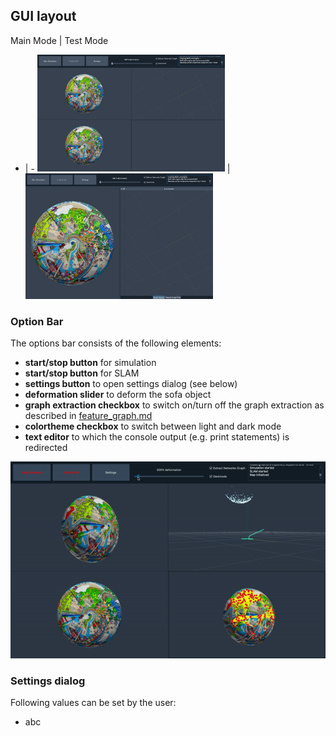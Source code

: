 ## GUI layout

Main Mode | Test Mode
- | - 
<img src="../images/main_gui1.png" alt="" width="300"/> | <img src="../images/test_gui.png" alt="" width="300"/>

### Option Bar

The options bar consists of the following elements:

* **start/stop button** for simulation
* **start/stop button** for SLAM
* **settings button** to open settings dialog (see below)
* **deformation slider** to deform the sofa object
* **graph extraction checkbox** to switch on/turn off the graph extraction as described in [feature_graph.md](feature_graph.md)
* **colortheme checkbox** to switch between light and dark mode
* **text editor** to which the console output (e.g. print statements) is redirected

![](../images/gui.gif)

### Settings dialog

Following values can be set by the user:

* abc

